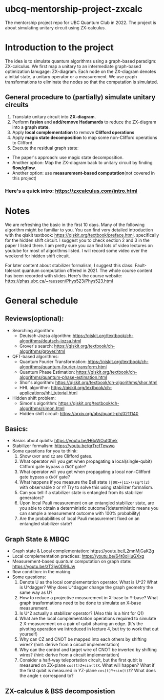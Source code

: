 # ubcq-mentorship-project-zxcalc
The mentorship project repo for UBC Quantum Club in 2022. The project is about simulating unitary circuit using ZX-calculus.

# Introduction to the project

The idea is to simulate quantum algorithms using a graph-based paradigm: ZX-calculus. We first map a unitary to an intermediate graph-based optimization lanugage: ZX-diagram. Each node on the ZX-diagram denotes a initial state, a unitary operator or a measurement. We use graph transformations to eliminate the nodes so that the computation is simulated.

## General procedure to (partially) simulate unitary circuits

1. Translate unitary circuit into **ZX-diagram**.
2. Perform **fusion** and **add/remove Hadamards** to reduce the ZX-diagram into a **graph state**.
3. Apply **local complementation** to remove **Clifford operations**
4. Apply **magic state decomposition** to map some non-Clifford operations to Clifford.
5. Execute the residual graph state:
  - The paper's approach: use magic state decomposition.
  - Another option: Map the ZX-diagram back to unitary circuit by finding **flow/gflow**.
  - Another option: use **measurement-based computation**(not covered in this project)

### Here's a quick intro: https://zxcalculus.com/intro.html

# Notes
We are refreshing the basic in the first 10 days. Many of the following algorithm might be familiar to you. You can find very detailed introduction with the qiskit textbook: https://qiskit.org/textbook/preface.html. specifically for the hidden shift circuit. I suggest you to check section 2 and 3 in the paper I listed there. I am pretty sure you can find lots of video lectures on youtube for most of algorithms listed. I will record some video over the weekend for hidden shift circuit.

For later content about stabilizer formalism, I suggest this class: Fault-tolerant quantum computation offered in 2021. The whole course content has been recorded with slides. Here's the course website: https://phas.ubc.ca/~raussen/Phys523/Phys523.html

# General schedule
## Reviews(optional):
- Searching algorithm:
  - Deutsch-Jozsa algorithm: https://qiskit.org/textbook/ch-algorithms/deutsch-jozsa.html
  - Grover's search: https://qiskit.org/textbook/ch-algorithms/grover.html
- QFT-based algorithms:
  - Quantum Fourier Transformation: https://qiskit.org/textbook/ch-algorithms/quantum-fourier-transform.html
  - Quantum Phase Estimation: https://qiskit.org/textbook/ch-algorithms/quantum-phase-estimation.html
  - Shor's algorithm: https://qiskit.org/textbook/ch-algorithms/shor.html
  - HHL algorithm: https://qiskit.org/textbook/ch-applications/hhl_tutorial.html
- Hidden shift problem:
  - Simon's algorithm: https://qiskit.org/textbook/ch-algorithms/simon.html
  - Hidden shift circuit: https://arxiv.org/abs/quant-ph/0211140

## Basics:
- Basics about qubits: https://youtu.be/H6xWOut0hek
- Stabilizer formalism: https://youtu.be/qrTrcfTewwo
- Some questions for you to think:
  1. Show `CNOT` and `CZ` are Clifford gates.
  2. What operator will you get when propagating a local(single-qubit) Clifford gate bypass a `CNOT` gate?
  3. What operator will you get when propagating a local non-Clifford gate bypass a `CNOT` gate?
  4. What happens if you measure the Bell state `(|00>+|11>)/sqrt(2)` with observable `X` or `Y`? Try to solve this using stabilizer formalism.
  5. Can you tell if a stabilizer state is entangled from its stabilizer generators?
  6. Upon local Pauli measurement on an entangled stabilizer state, are you able to obtain a deterministic outcome?(deterministic means you can sample a measurement outcome with 100% probability)
  7. Are the probabilities of local Pauli measurement fixed on an entangled stabilizer state?
  
## Graph State & MBQC
- Graph state & Local complementation: https://youtu.be/L2mnMjGaK2g
- Local complementation practices: https://youtu.be/64t8oHuGXxg
- Measurement-based quantum computation on graph state: https://youtu.be/zT2jw0D96Jw
- flow condition: in the making
- Some questions:
  1. Denote U as the local complementation operator. What is U^2? What is U^dagger? Why does U^dagger change the graph geometry the same way as U?
  2. How to reduce a projective measurement in X-base to Y-base? What graph trasformations need to be done to simulate an X-base measurement.
  3. Is U^2 actually a stabilizer operator? (Also this is a hint for Q1)
  4. What are the local complementation operations required to simulate 2 X-measurement on a pair of qubit sharing an edge. (It's the pivoting operation we introduced in lecture 4, but try to work that out yourself)
  5. Why can CZ and CNOT be mapped into each others by shifting wires? (hint: derive from a circuit implementation)
  6. Why can the control and target wire of CNOT be inverted by shifting wires? (hint: derive from a circuit implementation)
  7. Consider a half-way teleportation circuit, but the first qubit is measured on ZX-plane `cos(t)Z+sin(t)X`. What will happen? What if the first qubit is measured in YZ-plane `cos(t)Y+sin(t)Z`? What does the angle `t` correspond to?

## ZX-calculus & BSS decomposistion
